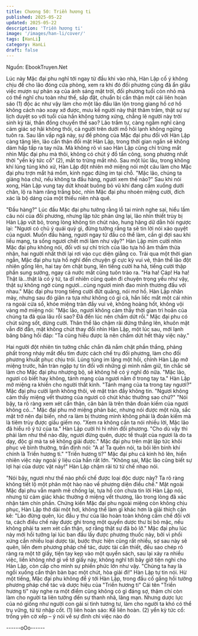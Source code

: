 ```yaml
---
title: Chương 50: Triền hương ti
published: 2025-05-22
updated: 2025-05-22
description: 'Triền hương ti'
image: '/images/han-li/cover/'
tags: [HanLi]
category: HanLi
draft: false
---
```


Nguồn: EbookTruyen.Net

Lúc này Mặc đại phu nghĩ tới ngay từ đầu khi vào nhà, Hàn Lập
cố ý không chịu để cho lão đóng cửa phòng, xem ra khi đó đối
phương cũng đã ẩn giấu việc mượn sự phản xạ của ánh sáng
mặt trời, đối phương tuổi còn nhỏ mà có thể nghĩ chu toàn như
thế, sắp đặt, chuẩn bị cẩn thận một cái liên hoàn sáo (1) độc ác
như vậy làm cho một lão đầu lăn lộn trong giang hồ cơ hồ không
cách nào xoay xở được, mưu kế người này thật thâm trầm, thật
sự sự lịch duyệt so với tuổi của hắn không tương xứng, chẳng lẽ
người này trời sinh kỳ tài, thần đồng chuyển thế sao?
Lão trầm tư, càng ngẫm nghĩ càng cảm giác sợ hãi không thôi, cả
người trên dưới mồ hôi lạnh không ngừng tuôn ra.
Sau lần vấp ngã này, sự đề phòng của Mặc đại phu đối với Hàn
Lập càng tăng lên, lão cẩn thận đối mặt Hàn Lập, trong thời gian
ngắn sẽ không dám hấp tấp ra tay nữa.
Mà không rõ vì sao Hàn Lập cũng chỉ trừng mắt nhìn Mặc đại phu
mà thôi, không có chút ý đồ tấn công, song phương nhất thời "yển
kỳ tức cổ" (2), mắt to trừng mắt nhỏ.
Sau một lúc lâu, trong không khí lúng túng khó xử, Hàn Lập đột
nhiên mở miệng nói một câu làm cho Mặc đại phu trợn mắt há
mồm, kinh ngạc đứng im tại chỗ.
"Mặc lão, chúng ta giảng hòa chứ, nếu không ta đầu hàng, ngươi
xem thế nào?"
Sau khi nói xong, Hàn Lập vung tay dứt khoát buông bỏ vũ khí
đang cầm xuống dưới chân, lộ ra hàm răng trắng bóc, nhìn Mặc
đại phu nhoẻn miệng cười, đích xác là bộ dáng của một thiếu niên
nhà quê.

"Đầu hàng?"
Lúc đầu Mặc đại phu tưởng rằng lỗ tai mình nghe sai, hiểu lầm
câu nói của đối phương, nhưng lập tức phản ứng lại, lão nhìn
thiết trùy bị Hàn Lập vứt bỏ, trong lòng không tin chút nào, hung
hăng dữ dằn hỏi ngược lại:
"Ngươi có chủ ý quái quỷ gì, đừng tưởng rằng ta sẽ tin lời nói xảo
quyệt của ngươi. Muốn đầu hàng, ngươi ngay từ đầu có thể làm,
cần gì đợi sau khi liều mạng, ta sống ngươi chết mới làm như
vậy?"
Hàn Lập mỉm cười nhìn Mặc đại phu không nói, đối với sự chỉ
trích của lão tựa hồ âm thầm thừa nhận, hai người nhất thời lại
rơi vào cục diện giằng co.
Trải qua một thời gian ngắn, Mặc đại phu tựa hồ nghĩ đến chuyện
gì cực kỳ vui vẻ, thân thể lão đột nhiên gồng lên, hai tay ôm chặt
bụng, lên tiếng cười ha hả, tiếng cười thập phần sung sướng,
ngay cả nước mắt cũng tuôn trào ra.
"Ha ha! Cáp! Ha ha! Thật là…thật là có ý tứ, ta dĩ nhiên cũng
quên đi chuyện trọng yếu như vậy, thật sự không ngờ cùng
ngươi…cùng ngươi minh đao minh thương đấu với nhau." Mặc đại
phu trong tiếng cười đứt quãng, nói mơ hồ.
Hàn Lập nhăn mày, nhưng sau đó giãn ra tựa như không có gì cả,
hắn liếc mắt một cái nhìn ra ngoài cửa sổ, khóe miệng tràn đầy
vui vẻ, không hoảng hốt, không vội vàng mở miệng nói:
"Mặc lão, ngươi không cảm thấy thời gian trì hoãn của chúng ta
đã qúa lâu rồi sao? Đã đến lúc nên chấm dứt rồi."
Mặc đại phu có chút sửng sốt, dừng cười.
Thân thể lão chậm rãi đứng thẳng lên, khuôn mặt vẫn đờ đẫn,
mặt không chút thay đổi nhìn Hàn Lập, một lúc sau, mới lạnh
băng băng hồi đáp:
"Ta cũng hiểu được là nên chấm dứt hết thảy việc này."

Hai người đột nhiên tin tưởng chắc chắn đã nắm chặt phần thắng,
phảng phất trong nháy mắt đều tìm được cách chế trụ đối
phương, làm cho đối phương khuất phục chịu trói.
Lúng túng im lặng một hồi, chính Hàn Lập mở miệng trước, hắn
tràn ngập tự tin đối với những gì mình nắm giữ, tin chắc sẽ làm
cho Mặc đại phu nhượng bộ, sẽ không hề có ý nghĩ đó nữa.
"Mặc lão, ngươi có biết hay không, tánh mạng của ngươi nằm ở
trong tay ta." Hàn Lập mở miệng ra khiến cho người thất kinh.
"Tánh mạng của ta trong tay ngươi?" Mặc đại phu cười lạnh
không thôi, vẻ mặt tràn đầy không tin.
"Ngươi không cảm thấy miệng vết thương của ngươi có chút khác
thường sao chứ?"
"Nói bậy, ta rõ ràng xem xét cẩn thận, căn bản là trên thân đoản
kiếm của ngươi không có…" Mặc đại phu mở miệng phản bác,
nhưng nói được một nửa, sắc mặt trở nên đại biến, nhớ ra làm bị
thương mình không phải là đoản kiếm mà là tiêm trùy được giấu
giếm nọ.
"Xem ra không cần ta nói nhiều lời, Mặc lão đã hiểu rõ ý tứ của
ta." Hàn Lập cười hì hì nhìn đối phương.
"Cho dù vậy thì phải làm như thế nào đây, ngươi đừng quên, dược
tề thuật của ngươi là do ta dạy, độc gì mà ta sẽ không giải được."
Mặc đại phu trên mặt lập tức khôi phục vẻ bình thường, trấn định
nói:
"A a! Ta quên nói, ta bôi lên binh khí chính là Triền hương ti."
"Triền hương ti?" Mặc đại phu cả kinh hô lên, hiển nhiên việc này
ngoài ý liệu của hắn rất lớn.
"Không sai, Mặc lão cũng biết sự lợi hại của dược vật này!" Hàn
Lập chậm rãi từ từ chế nhạo nói.

"Nói bậy, ngươi như thế nào phối chế được loại độc dược này? Ta
rõ ràng không tiết lộ một phân một hào nào về phương diện điều
chế." Mặt ngoài Mặc đại phu vẫn mạnh mẽ chống lại, tựa hồ còn
chưa tin lời Hàn Lập nói, nhưng từ cảm giác khác thường ở
miệng vết thương, lão trong lòng đã xác nhận tám chín phần.
Chứng kiến Mặc đại phu ngoài miệng còn không chịu phục, Hàn
Lập thở dài một hơi, không thể làm gì khác hơn là giải thích cặn
kẽ:
"Lão đừng quên, lúc đầu y thư của lão hoàn toàn không cấm chế
đối với ta, cách điều chế này được ghi trong một quyển dược thư
bị bỏ mặc, nếu không phải ta xem xét cẩn thận, sợ rằng thật sự
đã bỏ lỡ."
Mặc đại phu lúc này mới hồi tưởng lại lúc ban đầu lấy được
phương thuốc này, bởi vì phối xứng cần nhiều loại dược tài, bước
thực hiện cũng rất nhiều, sợ sau này sẽ quên, liền đem phương
pháp chế tác, dược tài cần thiết, đều sao chép rõ ràng ra một tờ
giấy, tiện tay kẹp vào một quyển sách, sau lại xảy ra nhiều việc,
liền không nhớ gì về tớ giấy này, không nghĩ tới bây giờ tiện nghi
cho Hàn Lập, còn cấp cho mình sự phiền phức lớn như vậy.
"Chúng ta hay là ngồi xuống cẩn thận bàn bạc một chút, hòa giải
đi!" Hàn Lập tự tin nói.
Hừ một tiếng, Mặc đại phu không để ý tới Hàn Lập, trong đầu cố
gắng hồi tưởng phương pháp chế tác và dược hiệu của "Triền
hương ti"
Cái tên "Triền hương ti" này nghe ra một điểm cũng không có gì
đáng sợ, thậm chí còn làm cho người ta liên tưởng đến sự thanh
nhã, lãng mạn. Nhưng dược lực của nó giống như người con gái
si tình tương tư, làm cho người ta khó có thể trụ vững, từ từ nhập
cốt.
(1) liên hoàn sáo: Kế liên hoàn.
(2) yển kỳ tức cổ: trống yên cờ xếp – ý nói về sự đình chỉ việc nào
đó

------oOo------
